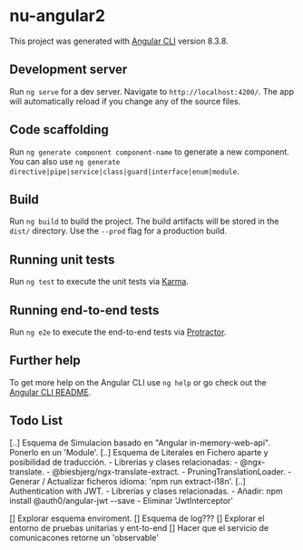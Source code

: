 # nu-angular2
This project was generated with [Angular CLI](https://github.com/angular/angular-cli) version 8.3.8.

## Development server
Run `ng serve` for a dev server. Navigate to `http://localhost:4200/`. The app will automatically reload if you change any of the source files.

## Code scaffolding
Run `ng generate component component-name` to generate a new component. You can also use `ng generate directive|pipe|service|class|guard|interface|enum|module`.

## Build
Run `ng build` to build the project. The build artifacts will be stored in the `dist/` directory. Use the `--prod` flag for a production build.

## Running unit tests
Run `ng test` to execute the unit tests via [Karma](https://karma-runner.github.io).

## Running end-to-end tests
Run `ng e2e` to execute the end-to-end tests via [Protractor](http://www.protractortest.org/).

## Further help
To get more help on the Angular CLI use `ng help` or go check out the [Angular CLI README](https://github.com/angular/angular-cli/blob/master/README.md).

## Todo List
[..] Esquema de Simulacion basado en "Angular in-memory-web-api". Ponerlo en un 'Module'.
[..] Esquema de Literales en Fichero aparte y posibilidad de traducción.
	- Librerias y clases relacionadas: 
		- @ngx-translate.
		- @biesbjerg/ngx-translate-extract.
		- PruningTranslationLoader.
	- Generar / Actualizar ficheros idioma: 'npm run extract-i18n'.
[..] Authentication with JWT.
	- Librerías y clases relacionadas.
		- Añadir: npm install @auth0/angular-jwt --save
		- Eliminar 'JwtInterceptor'

[] Explorar esquema enviroment.
[] Esquema de log???
[] Explorar el entorno de pruebas unitarias y ent-to-end
[] Hacer que el servicio de comunicacones retorne un 'observable'


